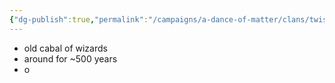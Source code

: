 ```yaml
---
{"dg-publish":true,"permalink":"/campaigns/a-dance-of-matter/clans/twisted-rune/"}
---
```


- old cabal of wizards
- around for ~500 years
- o